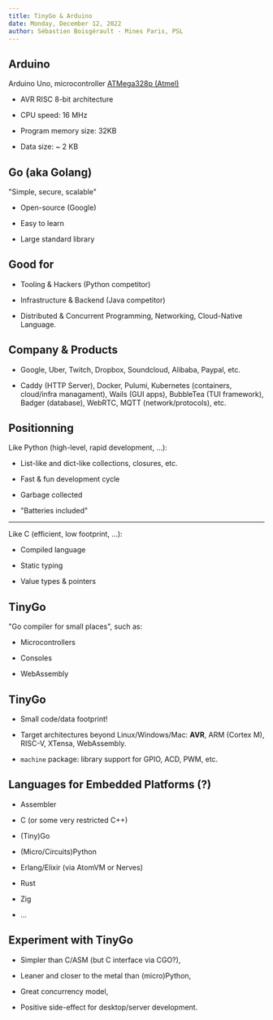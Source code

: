 ```yaml
---
title: TinyGo & Arduino
date: Monday, December 12, 2022
author: Sébastien Boisgérault - Mines Paris, PSL
---
```


Arduino
--------------------------------------------------------------------------------

Arduino Uno, microcontroller [ATMega328p (Atmel)](https://ww1.microchip.com/downloads/en/DeviceDoc/Atmel-7810-Automotive-Microcontrollers-ATmega328P_Datasheet.pdf)

  - AVR RISC 8-bit architecture

  - CPU speed: 16 MHz

  - Program memory size: 32KB

  - Data size: ~ 2 KB

Go (aka Golang)
--------------------------------------------------------------------------------

"Simple, secure, scalable"

  - Open-source (Google)

  - Easy to learn

  - Large standard library

Good for
--------------------------------------------------------------------------------

  - Tooling & Hackers (Python competitor)

  - Infrastructure & Backend (Java competitor)

  - Distributed & Concurrent Programming, Networking, Cloud-Native Language.

Company & Products
--------------------------------------------------------------------------------

  - Google, Uber, Twitch, Dropbox, Soundcloud, Alibaba, Paypal, etc.

  - Caddy (HTTP Server), Docker, Pulumi, Kubernetes (containers, cloud/infra managament), Wails (GUI apps), BubbleTea (TUI framework), Badger (database), WebRTC, MQTT (network/protocols), etc.
    

Positionning
--------------------------------------------------------------------------------

Like Python (high-level, rapid development, ...):

  - List-like and dict-like collections, closures, etc.

  - Fast & fun development cycle

  - Garbage collected

  - "Batteries included"

--------------------------------------------------------------------------------

Like C (efficient, low footprint, ...):

  - Compiled language

  - Static typing

  - Value types & pointers


TinyGo
--------------------------------------------------------------------------------

"Go compiler for small places", such as:

  - Microcontrollers

  - Consoles

  - WebAssembly


TinyGo
--------------------------------------------------------------------------------

  - Small code/data footprint!

  - Target architectures beyond Linux/Windows/Mac: **AVR**, ARM (Cortex M), 
    RISC-V, XTensa, WebAssembly.

  - `machine` package: library  support for GPIO, ACD, PWM, etc.


Languages for Embedded Platforms (?)
--------------------------------------------------------------------------------

  - Assembler

  - C (or some very restricted C++)

  - (Tiny)Go

  - (Micro/Circuits)Python

  - Erlang/Elixir (via AtomVM or Nerves)

  - Rust

  - Zig

  - ...


Experiment with TinyGo
--------------------------------------------------------------------------------

  - Simpler than C/ASM (but C interface via CGO?),

  - Leaner and closer to the metal than (micro)Python,

  - Great concurrency model,

  - Positive side-effect for desktop/server development.